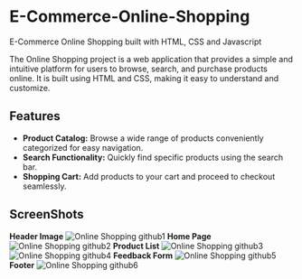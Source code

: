 # E-Commerce-Online-Shopping
E-Commerce Online Shopping built with HTML, CSS and Javascript

The Online Shopping project is a web application that provides a simple and intuitive platform for users to browse, search, and purchase products online. It is built using HTML and CSS, making it easy to understand and customize.

## Features
- **Product Catalog:** Browse a wide range of products conveniently categorized for easy navigation.
- **Search Functionality:** Quickly find specific products using the search bar.
- **Shopping Cart:** Add products to your cart and proceed to checkout seamlessly.

## ScreenShots
**Header Image**
![Online Shopping github1](https://github.com/ayushi2609/E-Commerce-Online-Shopping/assets/93718986/ba14c46c-02c9-4f4f-a1a2-551496fd5a42)
**Home Page**
![Online Shopping github2](https://github.com/ayushi2609/E-Commerce-Online-Shopping/assets/93718986/df9d69e2-64ed-4388-9a00-27a93262e8fd)
**Product List**
![Online Shopping github3](https://github.com/ayushi2609/E-Commerce-Online-Shopping/assets/93718986/67714ed5-4d42-42d9-82aa-a3dfb94c6099)
![Online Shopping github4](https://github.com/ayushi2609/E-Commerce-Online-Shopping/assets/93718986/0e9b4874-b7d3-47c0-af20-552c52567500)
**Feedback Form**
![Online Shopping github5](https://github.com/ayushi2609/E-Commerce-Online-Shopping/assets/93718986/569a1dc7-ad69-40fa-b153-a2860ca8c40a)
**Footer**
![Online Shopping github6](https://github.com/ayushi2609/E-Commerce-Online-Shopping/assets/93718986/0fb3e0be-0d25-4120-84e7-bc23a7727fa1)

